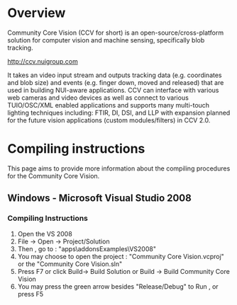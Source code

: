 # Overview
Community Core Vision (CCV for short) is an open-source/cross-platform solution for computer vision and machine sensing, specifically blob tracking.

http://ccv.nuigroup.com


It takes an video input stream and outputs tracking data (e.g. coordinates and blob size) and events (e.g. finger down, moved and released) that are used in building NUI-aware applications. 
CCV can interface with various web cameras and video devices as well as connect to various TUIO/OSC/XML enabled applications and supports many multi-touch lighting techniques including:
FTIR, DI, DSI, and LLP with expansion planned for the future vision applications (custom modules/filters) in CCV 2.0.

# Compiling instructions

This page aims to provide more information about the compiling procedures for the Community Core Vision.

## Windows - Microsoft Visual Studio 2008

### Compiling Instructions
1. Open the VS 2008
2. File -> Open -> Project/Solution
3. Then , go to : "apps\addonsExamples\VS2008"
4. You may choose to open the project : "Community Core Vision.vcproj" or the "Community Core Vision.sln"
5. Press F7 or click Build-> Build Solution or Build -> Build Community Core Vision
6. You may press the green arrow besides "Release/Debug" to Run , or press F5

### Known Issues
Error Message : fatal error C1900: Il mismatch between 'P1' version '20080116' and 'P2' version '20070207'
LINK : fatal error LNK1257: code generation failed
**Solution**: *Install the  Service Pack 1 for Visual Studio 2008

## Ubuntu (32-bit) - Codeblocks

### Compiling Instructions
* In the scripts folder, run the "install_codeblocks.sh"
* Run the "install_dependencies.sh" script
* Open Codeblocks, and you can find the project in "Linux/apps/addonsExamples/Codeblocks_8_linux/"
* Named as "Community Core Vision.cbp"
* Then Build and run :)

### Known Issues

libfmodex.so Error
**Solution**: Rename libfmodex-4.22.00.so to libfmodex.so, or make a symlink between both: ln -s libfmodex-4.22.00.so libfmodex.so

## Ubuntu (64-bit) - Codeblocks

### Known Issues
libfmodex.so Error
**Solution**: *enter the libs directory and make the following symlink: ln -s libfmodex64.so.4.10.03 libfmodex.so*

